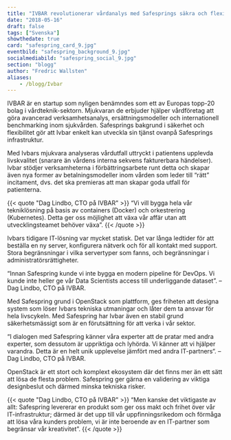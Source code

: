 ```yaml
---
title: "IVBAR revolutionerar vårdanalys med Safesprings säkra och flexibla infrastruktur"
date: "2018-05-16"
draft: false
tags: ["Svenska"]
showthedate: true
card: "safespring_card_9.jpg"
eventbild: "safespring_background_9.jpg"
socialmediabild: "safespring_social_9.jpg"
section: "blogg"
author: "Fredric Wallsten"
aliases:
    - /blogg/Ivbar
---
```


IVBAR är en  startup som nyligen benämndes som ett av Europas topp-20 bolag i vårdteknik-sektorn. Mjukvaran de erbjuder hjälper vårdföretag att göra avancerad verksamhetsanalys, ersättningsmodeller och internationell benchmarking inom sjukvården. Safesprings bakgrund i säkerhet och flexibilitet gör att Ivbar enkelt kan utveckla sin tjänst ovanpå Safesprings infrastruktur.

Med Ivbars mjukvara analyseras vårdutfall uttryckt i patientens upplevda livskvalitet (snarare än vårdens interna sekvens fakturerbara händelser). Ivbar stödjer verksamheterna i förbättringsarbete runt detta och skapar även nya former av betalningsmodeller inom vården som leder till “rätt” incitament, dvs. det ska premieras att man skapar goda utfall för patienterna.

{{< quote "Dag Lindbo, CTO på IVBAR" >}}
“Vi vill bygga hela vår tekniklösning på basis av containers (Docker) och orkestrering (Kubernetes). Detta ger oss möjlighet att växa vår affär utan att utvecklingsteamet behöver växa”.
{{< /quote >}}

Ivbars tidigare IT-lösning var mycket statisk. Det var långa ledtider för att beställa en ny server, konfigurera nätverk och för all kontakt med support. Stora begränsningar i vilka servertyper som fanns, och begränsningar i administratörsrättigheter.

“Innan Safespring kunde vi inte bygga en modern pipeline för DevOps. Vi kunde inte heller ge vår Data Scientists access till underliggande dataset”. – Dag Lindbo, CTO på IVBAR.

Med Safespring grund i OpenStack som plattform, ges friheten att designa system som löser Ivbars tekniska utmaningar och låter dem ta ansvar för hela livscykeln. Med Safespring har Ivbar även en stabil grund säkerhetsmässigt som är en förutsättning för att verka i vår sektor.

“I dialogen med Safespring känner våra experter att de pratar med andra experter, som dessutom är uppriktiga och lyhörda. Vi känner att vi hjälper varandra. Detta är en helt unik upplevelse jämfört med andra IT-partners“. – Dag Lindbo, CTO på IVBAR.

OpenStack är ett stort och komplext ekosystem där det finns mer än ett sätt att lösa de flesta problem. Safespring ger gärna en validering av viktiga designbeslut och därmed minska tekniska risker.

{{< quote "Dag Lindbo, CTO på IVBAR" >}}
“Men kanske det viktigaste av allt: Safespring levererar en produkt som ger oss makt och frihet över vår IT-infrastruktur; därmed är det upp till vår uppfinningsrikedom och förmåga att lösa våra kunders problem, vi är inte beroende av en IT-partner som begränsar vår kreativitet”.
{{< /quote >}}